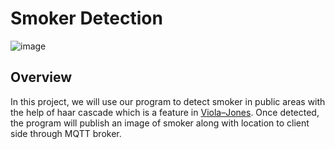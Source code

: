 # Smoker Detection
![image](https://user-images.githubusercontent.com/87508144/133630669-221b01ff-2ae5-4846-8b42-493c7ef1291a.png)

## Overview
In this project, we will use our program to detect smoker in public areas with the help of haar cascade which is a feature in [Viola–Jones](https://en.wikipedia.org/wiki/Viola%E2%80%93Jones_object_detection_framework). Once detected, the program will publish an image of smoker along with location to client side through MQTT broker.


